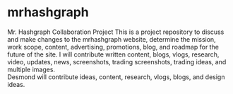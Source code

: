# mrhashgraph
Mr. Hashgraph Collaboration Project
This is a project repository to discuss and make changes to the mrhashgraph website, determine the mission, work scope, content, advertising, promotions, blog, and roadmap for the future of the site.
I will contribute written content, blogs, vlogs, research, video, updates, news, screenshots, trading screenshots, trading ideas, and multiple images.  
Desmond will contribute ideas, content, research, vlogs, blogs, and design ideas.

